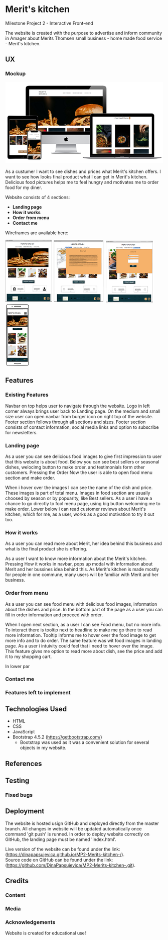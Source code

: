 # Merit's kitchen

Milestone Project 2 - Interactive Front-end

The website is created with the purpose to advertise and inform community in Amager about Merits Thomsen small business - home made food service - Merit's kitchen.

## UX

### Mockup

![Merit's kitchen mockup](wireframes/mock-up.png)

As a custumer I want to see dishes and prices what Merit's kitchen offers. I want to see how looks final product what I can get in Merit's kitchen. Delicious food pictures helps me to feel hungry and motivates me to order food for my diner.

Website consists of 4 sections:

- **Landing page**
- **How it works**
- **Order from menu**
- **Contact me**

Wireframes are available here:

![How it works](wireframes/w-1.png)
![Order from menu](wireframes/w-2.png)
![Contact me](wireframes/w-4.png)
![Mobile](wireframes/w-5.png)

## Features

### Existing Features

Navbar on top helps user to navigate through the website. Logo in left corner always brings user back to Landing page. On the medium and small size user can open navbar from burger icon on right top of the website.
Footer section follows through all sections and sizes. Footer section consists of contact information, social media links and option to subscribe for newsletters.

### Landing page

As a user you can see delicious food images to give first impression to user that this website is about food.
Below you can see best sellers or seasonal dishes, welocimg button to make order. and testimonials form other customers.
Pressing the Order Now the user is able to open food menu section and make order.

When i hover over the images I can see the name of the dish and price. These images is part of total menu. Images in food section are usually choosed by season or by popuarity, like Best sellers.
As a user i have a chance to go directly to fool menu page, using big button welcoming me to make order.
Lower below i can read customer reviews about Merit's kitchen, which for me, as a user, works as a good motivation to try it out too.

### How it works

As a user you can read more about Merit, her idea behind this business and what is the final product she is offering.

As a user I want to know more information about the Merit's kitchen. Pressing How it works in navbar, pops up modal with information about Merit and her bussines idea behind this. As Merit's kitchen is made mostly for people in one commune, many users will be familiar with Merit and her business.

### Order from menu

As a user you can see food menu with delicious food images, information about the dishes and price.
In the bottom part of the page as a user you can fill in order information and proceed with order.

When I open next section, as a user I can see Food menu, but no more info. To interact there is tooltip next to headline to make me go there to read more information. Tooltip informs me to hover over the food image to get more info and to do order. The same feature was wit food images in landing page. As a user i intuivity could feel that i need to hover over the image. This feature gives me option to read more about dish, see the price and add it to my shopping cart.

In lower par

### Contact me

### Features left to implement

## Technologies Used

- HTML
- CSS
- JavaScript
- Bootstrap 4.5.2 (https://getbootstrap.com/)
  - Bootstrap was used as it was a convenient solution for several objects in my website.

## References

## Testing

### Fixed bugs

## Deployment

The website is hosted usign GitHub and deployed directly from the master branch.
All changes in website will be updated automatically once command 'git push' is runned.
In order to deploy website correctly on GitHub, the landing page must be named 'index.html'.

Live version of the website can be found under the link: (https://dinapapsujevica.github.io/MP2-Merits-kitchen-/).  
Source code on GitHub can be found under the link: (https://github.com/DinaPapsujevica/MP2-Merits-kitchen-.git).

## Credits

### Content

### Media

### Acknowledgements

Website is created for educational use!
